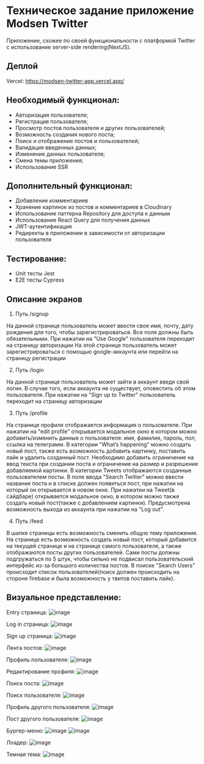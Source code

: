 # Техническое задание приложение Modsen Twitter

Приложение, схожее по своей функциональности с платформой Twitter с использование server-side rendering(NextJS).

## Деплой

Vercel:
https://modsen-twitter-app.vercel.app/

## Необходимый функционал:

- Авторизация пользователя;
- Регистрация пользователя;
- Просмотр постов пользователя и других пользователей;
- Возможность создания нового поста;
- Поиск и отображение постов и пользователей;
- Валидация введенных данных;
- Изменение данных пользователя;
- Смена темы приложения;
- Использование SSR

## Дополнительный функционал:

- Добавление комментариев
- Хранение картинок из постов и комментариев в Cloudinary
- Использование паттерна Repository для доступа к данным
- Использование React Query для получения данных
- JWT-аутентификация
- Редиректы в приложении в зависимости от авторизации пользователя

## Тестирование:

- Unit тесты Jest
- E2E тесты Cypress

## Описание экранов

1. Путь /signup

На данной странице пользователь может ввести свое имя, почту, дату рождения для того, чтобы зарегистрироваться. Все поля должны быть обязательными.
При нажатии на "Use Google" пользователя переходит на страницу авторизации
На этой странице пользователь может зарегистрироваться с помощью google-аккаунта или перейти на страницу регистрации

2. Путь /login

На данной странице пользователь может зайти в аккаунт введя свой логин. В случае того, если аккаунта не существует, оповестить об этом пользователя.
При нажатии на "Sign up to Twitter" пользователь переходит на страницу авторизации

3. Путь /profile

На странице профиля отображается информация о пользователе. При нажатии на "edit profile" открывается модальное окно в котором можно добавить/изменить данные о пользователе: имя, фамилия, пароль, пол, ссылка на телеграмм.
В категории "What’s happening" можно создать новый пост, также есть возможность добавить картинку, поставить лайк и удалить созданный пост. Необходимо добавить ограничение на ввод текста при создании поста и ограничение на размер и разрешение добавляемой картинки.
В категории Tweets отображаются созданные пользователем посты.
В поле ввода "Search Twitter" можно ввести название поста и в списке должен появиться пост, при нажатии на который он открывается в новом окне.
При нажатии на Tweet(в сайдбаре) открывается модальное окно, в котором можно также создать новый пост(также с добавлением картинки).
Предусмотрена возможность выхода из аккаунта при нажатии на "Log out".

4. Путь /feed

В шапке страницы есть возможность сменить общую тему приложения.
На странице есть возможность создать новый пост, который добавится на текущей странице и на странице самого пользователя, а также отображаются посты других пользователей. Сами посты должны подгружаться по 5 штук, чтобы сильно не подвисал пользовательский интерфейс из-за большого количества постов.
В поиске "Search Users" происходит список пользователей(поиск должен происходить на стороне firebase и была возможность у твитов поставить лайк).

## Визуальное представление:

Entry страница:
![image](https://github.com/user-attachments/assets/8c79b0c5-cb51-4678-9b4c-87e408b31cbc)

Log in страница:
![image](https://github.com/user-attachments/assets/cbbf35aa-10da-4132-9257-21643f7828e0)

Sign up страница:
![image](https://github.com/user-attachments/assets/42b6f8d6-c473-420a-be9b-b870409e376f)

Лента постов:
![image](https://github.com/user-attachments/assets/b893e61e-7ce0-4224-9c1f-224ed41fc44c)

Профиль пользователя:
![image](https://github.com/user-attachments/assets/695de06f-ba7a-45f8-b895-d7027ce2d555)

Редактирование профиля:
![image](https://github.com/user-attachments/assets/52d763c5-c2b2-43a2-82db-c9286d43241c)

Поиск поста:
![image](https://github.com/user-attachments/assets/31160d78-13f4-40af-8918-557d3d6451f9)

Поиск пользователя:
![image](https://github.com/user-attachments/assets/c786983d-0d08-4f49-9289-59bf4ffe98dd)

Профиль другого пользователя:
![image](https://github.com/user-attachments/assets/18d1b31a-0eac-4f3c-8cc9-48dc47812239)

Пост другого пользователя:
![image](https://github.com/user-attachments/assets/9ab359a7-e588-42ef-94bd-fce5d94e8dbc)

Бургер-меню:
![image](https://github.com/user-attachments/assets/daf9bf67-1f25-4501-9d1a-c0b5624d6efe)
![image](https://github.com/user-attachments/assets/c26c78c3-f919-41b0-8088-f15836fb2061)

Лоадер:
![image](https://github.com/user-attachments/assets/7a924c5f-6bde-4c99-831d-c3ee729665eb)

Темная тема:
![image](https://github.com/user-attachments/assets/f7141e28-ba9b-4251-87c5-73e102aa3eaa)

